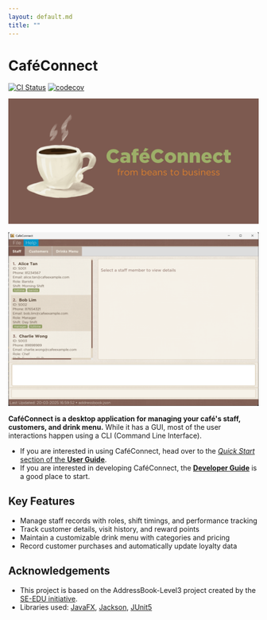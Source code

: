 ```yaml
---
layout: default.md
title: ""
---
```


# CaféConnect

[![CI Status](https://github.com/AY2425S2-CS2103T-T08-3/tp/workflows/Java%20CI/badge.svg)](https://github.com/AY2425S2-CS2103T-T08-3/tp/actions)
[![codecov](https://codecov.io/gh/AY2425S2-CS2103T-T08-3/tp/branch/master/graph/badge.svg)](https://codecov.io/gh/AY2425S2-CS2103T-T08-3/tp)

![CaféConnect Banner](images/cafeconnect_graphics/cafeconnect-banner.png)

![Ui](images/UG_Ui_Images/initial_staff.png)

**CaféConnect is a desktop application for managing your café's staff, customers, and drink menu.** While it has a GUI, most of the user interactions happen using a CLI (Command Line Interface).

* If you are interested in using CaféConnect, head over to the [_Quick Start_ section of the **User Guide**](UserGuide.html).
* If you are interested in developing CaféConnect, the [**Developer Guide**](DeveloperGuide.html) is a good place to start.

## Key Features

* Manage staff records with roles, shift timings, and performance tracking
* Track customer details, visit history, and reward points
* Maintain a customizable drink menu with categories and pricing
* Record customer purchases and automatically update loyalty data

## Acknowledgements

* This project is based on the AddressBook-Level3 project created by the [SE-EDU initiative](https://se-education.org).
* Libraries used: [JavaFX](https://openjfx.io/), [Jackson](https://github.com/FasterXML/jackson), [JUnit5](https://github.com/junit-team/junit5)
